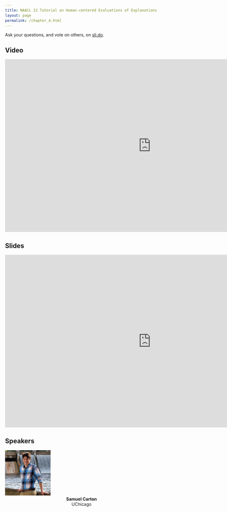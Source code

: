 ```yaml
---
title: NAACL 22 Tutorial on Human-centered Evaluations of Explanations
layout: page
permalink: /chapter_4.html
---
```

Ask your questions, and vote on others, on [sli.do](https://app.sli.do/event/awQq8cDeXyxQYFP1WnfGqB).

## Video
<iframe width="960" height="569" src="https://www.youtube.com/embed/JVrTXEqxbso" frameborder="0" allow="autoplay; encrypted-media" allowfullscreen></iframe>

## Slides
<iframe src="https://docs.google.com/presentation/d/1uJjYX109en3m3qOuEjVnU6VPzQ0IKuSCxC0vCgqXRpE/embed?start=false&loop=false&delayms=3000" frameborder="0" width="960" height="569" allowfullscreen="true" mozallowfullscreen="true" webkitallowfullscreen="true"></iframe>

## Speakers

<div class="col-md-4">
    <div class="profile height150">
        <div><a href="https://shcarton.github.io"><img class="avatar-img" width=150 src="images/sam.jpeg"> </a></div>
        <div style="margin-bottom:40px"><center><b>Samuel Carton</b><br>UChicago</center></div>
    </div>
</div>

